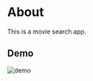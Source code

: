 # About
This is a movie search app.

## Demo
![demo](https://user-images.githubusercontent.com/37020406/119435450-026ecc80-bccf-11eb-9ba3-512ffe408bf0.gif)
